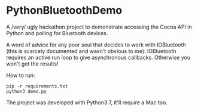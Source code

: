 # PythonBluetoothDemo
A /very/ ugly hackathon project to demonstrate accessing the Cocoa API in Python and polling for Bluetooth devices.

A word of advice for any poor soul that decides to work with IOBluetooth (this is scarcely documented and wasn't obvious to me): IOBluetooth requires an active run loop to give asynchronous callbacks. Otherwise you won't get the results!

How to run:
```shell
pip -r requirements.txt
python3 demo.py
```

The project was developed with Python3.7, it'll require a Mac too.
